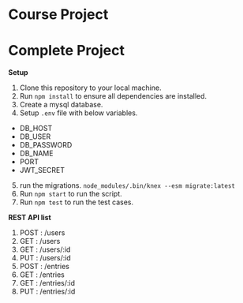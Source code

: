 # Course Project

# Complete Project
**Setup**
1) Clone this repository to your local machine.
2) Run `npm install` to ensure all dependencies are installed.
3) Create a mysql database.
4) Setup `.env` file with below variables.
- DB_HOST
- DB_USER
- DB_PASSWORD
- DB_NAME
- PORT
- JWT_SECRET
5) run the migrations.
`node_modules/.bin/knex --esm migrate:latest`
6) Run `npm start` to run the script.
7) Run `npm test` to run the test cases.

**REST API list**
1) POST : /users
2) GET : /users
3) GET : /users/:id
4) PUT : /users/:id
5) POST : /entries
6) GET : /entries
7) GET : /entries/:id
8) PUT : /entries/:id
